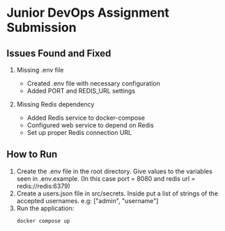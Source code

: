 # Junior DevOps Assignment Submission

## Issues Found and Fixed

1. Missing .env file
   - Created .env file with necessary configuration
   - Added PORT and REDIS_URL settings

2. Missing Redis dependency
   - Added Redis service to docker-compose
   - Configured web service to depend on Redis
   - Set up proper Redis connection URL

## How to Run

1. Create the .env file in the root directory. Give values to the variables seen in .env.example. (In this case port = 8080 and redis url = redis://redis:6379)
2. Create a users.json file in src/secrets. Inside put a list of strings of the accepted usernames. e.g: ["admin", "username"]
2. Run the application:
   ```bash
   docker compose up